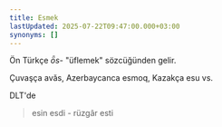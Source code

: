 ```yaml
---
title: Esmek
lastUpdated: 2025-07-22T09:47:00.000+03:00
synonyms: []
---
```

Ön Türkçe _ȫs-_ "üflemek" sözcüğünden gelir.

Çuvaşça avăs, Azerbaycanca esmoq, Kazakça esu vs.

DLT'de
> esin esdi - rüzgâr esti
